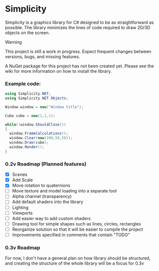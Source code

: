 # Simplicity

Simplicity is a graphics library for C# designed to be as straightforward as possible.
The library minimizes the lines of code required to draw 2D/3D objects on the screen.

> [!WARNING]
> This project is still a work in progress. Expect frequent changes between versions, bugs, and missing features.

A NuGet package for this project has not been created yet. Please see the wiki for more information on how to install the library.

### Example code:

```cs
using Simplicity.NET;
using Simplicity.NET.Objects;

Window window = new("Window title");

Cube cube = new(1,1,1);

while(!window.ShouldClose())
{
  window.FrameCalculations();
  window.Clear(new(100,50,50));
  window.Draw(cube);
  window.Render();
}
```

### 0.2v Roadmap (Planned features)
- [x] Scenes 
- [x] Add Scale
- [x] Move rotation to quaternions
- [ ] Move texture and model loading into a separate tool
- [ ] Alpha channel (transparency)
- [ ] Add default shaders into the library
- [ ] Lighting
- [ ] Viewports
- [ ] Add easier way to add custom shaders
- [ ] Drawing tool for simple shapes such as lines, circles, rectangles
- [ ] Reorganize solution so that it will be easier to compile the project
- [ ] Improvements specified in comments that contain "TODO"

### 0.3v Roadmap

For now, I don't have a general plan on how library should be structured, and creating the structure of the whole library will be a focus for 0.3v
